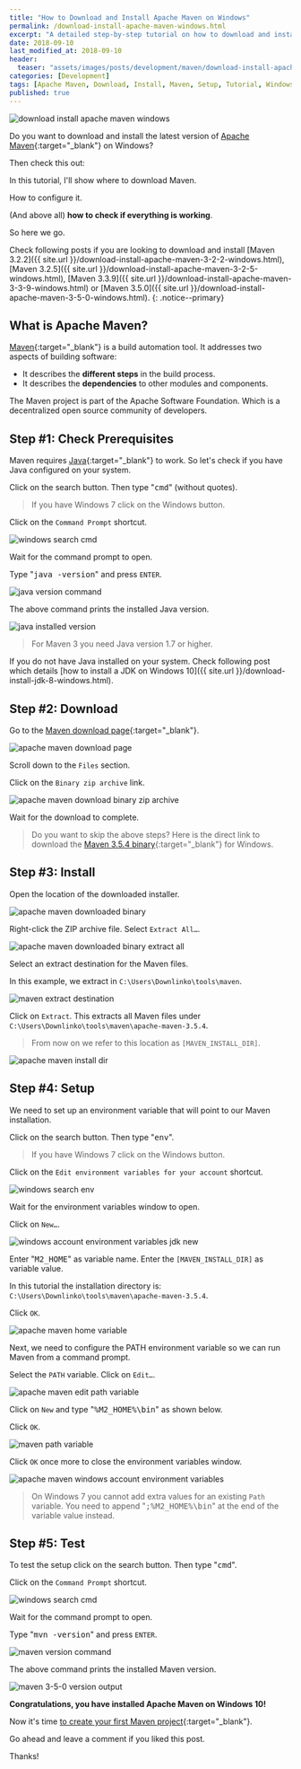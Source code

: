```yaml
---
title: "How to Download and Install Apache Maven on Windows"
permalink: /download-install-apache-maven-windows.html
excerpt: "A detailed step-by-step tutorial on how to download and install the latest version of Apache Maven on Windows 10."
date: 2018-09-10
last_modified_at: 2018-09-10
header:
  teaser: "assets/images/posts/development/maven/download-install-apache-maven-windows.png"
categories: [Development]
tags: [Apache Maven, Download, Install, Maven, Setup, Tutorial, Windows]
published: true
---
```


<img src="{{ site.url }}/assets/images/posts/development/maven/download-install-apache-maven-windows.png" alt="download install apache maven windows" class="align-right title-image">

Do you want to download and install the latest version of [Apache Maven](https://maven.apache.org/){:target="_blank"} on Windows?

Then check this out:

In this tutorial, I'll show where to download Maven.

How to configure it.

(And above all) **how to check if everything is working**.

So here we go.

Check following posts if you are looking to download and install [Maven 3.2.2]({{ site.url }}/download-install-apache-maven-3-2-2-windows.html), [Maven 3.2.5]({{ site.url }}/download-install-apache-maven-3-2-5-windows.html), [Maven 3.3.9]({{ site.url }}/download-install-apache-maven-3-3-9-windows.html) or [Maven 3.5.0]({{ site.url }}/download-install-apache-maven-3-5-0-windows.html).
{: .notice--primary}

## What is Apache Maven?

[Maven](https://en.wikipedia.org/wiki/Apache_Maven){:target="_blank"} is a build automation tool. It addresses two aspects of building software:
* It describes the **different steps** in the build process.
* It describes the **dependencies** to other modules and components.

The Maven project is part of the Apache Software Foundation. Which is a decentralized open source community of developers.

## Step #1: Check Prerequisites

Maven requires [Java](http://www.oracle.com/technetwork/java/javase/downloads/index.html){:target="_blank"} to work. So let's check if you have Java configured on your system.

Click on the search button. Then type "<kbd>cmd</kbd>" (without quotes).

> If you have Windows 7 click on the Windows button.

Click on the `Command Prompt` shortcut.

<img src="{{ site.url }}/assets/images/posts/development/windows-search-cmd.png" alt="windows search cmd">

Wait for the command prompt to open.

Type "<kbd>java -version</kbd>" and press `ENTER`.

<img src="{{ site.url }}/assets/images/posts/development/java-version-command.png" alt="java version command">

The above command prints the installed Java version.

<img src="{{ site.url }}/assets/images/posts/development/java-installed-version.png" alt="java installed version">

> For Maven 3 you need Java version 1.7 or higher.

If you do not have Java installed on your system. Check following post which details [how to install a JDK on Windows 10]({{ site.url }}/download-install-jdk-8-windows.html).

## Step #2: Download

Go to the [Maven download page](https://maven.apache.org/download.cgi){:target="_blank"}.

<img src="{{ site.url }}/assets/images/posts/development/maven/apache-maven-download-page.png" alt="apache maven download page">

Scroll down to the `Files` section.

Click on the `Binary zip archive` link.

<img src="{{ site.url }}/assets/images/posts/development/maven/apache-maven-download-binary-zip-archive.png" alt="apache maven download binary zip archive">

Wait for the download to complete.

> Do you want to skip the above steps? Here is the direct link to download the [Maven 3.5.4 binary](http://www-us.apache.org/dist/maven/maven-3/3.5.4/binaries/apache-maven-3.5.4-bin.zip){:target="_blank"} for Windows.

## Step #3: Install

Open the location of the downloaded installer.

<img src="{{ site.url }}/assets/images/posts/development/maven/apache-mavendownloaded-binary.png" alt="apache maven downloaded binary">

Right-click the ZIP archive file. Select `Extract All…`.

<img src="{{ site.url }}/assets/images/posts/development/maven/apache-maven-downloaded-binary-extract-all.png" alt="apache maven downloaded binary extract all">

Select an extract destination for the Maven files.

In this example, we extract in `C:\Users\Downlinko\tools\maven`.

<img src="{{ site.url }}/assets/images/posts/development/maven/maven-extract-destination.png" alt="maven extract destination">

Click on `Extract`. This extracts all Maven files under `C:\Users\Downlinko\tools\maven\apache-maven-3.5.4`.

> From now on we refer to this location as `[MAVEN_INSTALL_DIR]`.

<img src="{{ site.url }}/assets/images/posts/development/maven/apache-maven-install-dir.png" alt="apache maven install dir">

## Step #4: Setup

We need to set up an environment variable that will point to our Maven installation.

Click on the search button. Then type "<kbd>env</kbd>".

> If you have Windows 7 click on the Windows button.

Click on the `Edit environment variables for your account` shortcut.

<img src="{{ site.url }}/assets/images/posts/development/windows-search-env.png" alt="windows search env">

Wait for the environment variables window to open.

Click on `New…`.

<img src="{{ site.url }}/assets/images/posts/development/windows-account-environment-variables-jdk-new.png" alt="windows account environment variables jdk new">

Enter "<kbd>M2_HOME</kbd>" as variable name. Enter the `[MAVEN_INSTALL_DIR]` as variable value.

In this tutorial the installation directory is: `C:\Users\Downlinko\tools\maven\apache-maven-3.5.4`.

Click `OK`.

<img src="{{ site.url }}/assets/images/posts/development/maven/apache-maven-home-variable.png" alt="apache maven home variable">

Next, we need to configure the PATH environment variable so we can run Maven from a command prompt.

Select the `PATH` variable. Click on `Edit…`.

<img src="{{ site.url }}/assets/images/posts/development/maven/apache-maven-edit-path-variable.png" alt="apache maven edit path variable">

Click on `New` and type "<kbd>%M2_HOME%\bin</kbd>" as shown below.

Click `OK`.

<img src="{{ site.url }}/assets/images/posts/development/maven/maven-path-variable.png" alt="maven path variable">

Click `OK` once more to close the environment variables window.

<img src="{{ site.url }}/assets/images/posts/development/maven/apache-maven-windows-account-environment-variables.png" alt="apache maven windows account environment variables">

> On Windows 7 you cannot add extra values for an existing `Path` variable. You need to append "<kbd>;%M2_HOME%\bin</kbd>" at the end of the variable value instead.

## Step #5: Test

To test the setup click on the search button. Then type "<kbd>cmd</kbd>".

Click on the `Command Prompt` shortcut.

<img src="{{ site.url }}/assets/images/posts/development/windows-search-cmd.png" alt="windows search cmd">

Wait for the command prompt to open.

Type "<kbd>mvn -version</kbd>" and press `ENTER`.

<img src="{{ site.url }}/assets/images/posts/development/maven/maven-version-command.png" alt="maven version command">

The above command prints the installed Maven version.

<img src="{{ site.url }}/assets/images/posts/development/maven/apache-maven-version-output.png" alt="maven 3-5-0 version output">

**Congratulations, you have installed Apache Maven on Windows 10!**

Now it's time [to create your first Maven project](https://maven.apache.org/guides/getting-started/maven-in-five-minutes.html){:target="_blank"}.

Go ahead and leave a comment if you liked this post.

Thanks!
